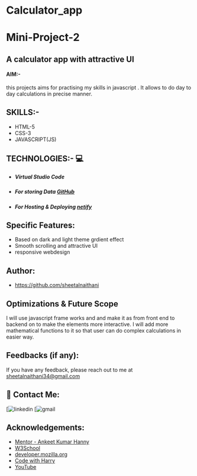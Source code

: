 # Calculator_app
# Mini-Project-2 
## A calculator app with attractive UI
#### AIM:-
this projects aims for practising my skills in javascript . It allows to do day to day calculations in precise manner.
## SKILLS:-
- HTML-5
- CSS-3
- JAVASCRIPT(JS)

## TECHNOLOGIES:- 💻
- ##### Virtual Studio Code
-  ##### For storing Data [GitHub](https://github.com/)
-  ##### For Hosting & Deploying [netify](https://netify.com/)

## Specific Features:

- Based on dark and light theme grdient effect
- Smooth scrolling and attractive UI
- responsive webdesign

## Author:

- https://github.com/sheetalnaithani

## Optimizations & Future Scope

I will use javascript frame works and and make it as from front end to backend on to make the elements more interactive. I will add more mathematical functions to it so that user can do complex calculations in easier way.
  
## Feedbacks (if any):

If you have any feedback, please reach out to me at sheetalnaithani34@gmail.com

  
## 🔗 Contact Me:
[![linkedin](https://www.linkedin.com/in/sheetal-naithani-2a9001210/)
 [![gmail](https://mail.google.com/mail/u/0/#inbox)

  
## Acknowledgements:

 - [Mentor - Ankeet Kumar Hanny](https://www.linkedin.com/in/ankeethanny007/) 
 - [W3School](https://www.w3schools.com/)
 - [developer.mozilla.org](https://developer.mozilla.org/en-US/docs/Web/CSS)
 - [Code with Harry](https://www.codewithharry.com/videos/web-development-in-hindi-1)
 - [YouTube](https://www.youtube.com/)
